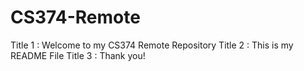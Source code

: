 # CS374-Remote
Title 1 : Welcome to my CS374 Remote Repository
Title 2 : This is my README File 
Title 3 : Thank you!
